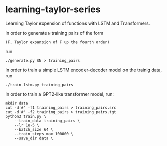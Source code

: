 # learning-taylor-series
Learning Taylor expension of functions with LSTM and Transformers.

In order to generate `N` training pairs of the form
```
(F, Taylor expansion of F up the fourth order)
```

run
```
./generate.py $N > training_pairs
```

In order to train a simple LSTM encoder-decoder model on the trainig data, run
```
./train-lstm.py training_pairs
```

In order to train a GPT2-like transformer model, run:

```
mkdir data
cut -d'#' -f1 training_pairs > training_pairs.src
cut -d'#' -f2 training_pairs > training_pairs.tgt
python3 train.py \
    --train_data training_pairs \
    --lr 1e-5 \
    --batch_size 64 \
    --train_steps_max 100000 \
    --save_dir data \
```
